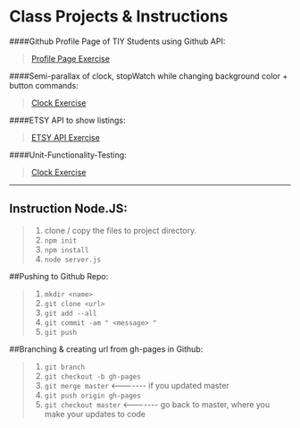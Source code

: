 Class Projects & Instructions
=============================

####Github Profile Page of TIY Students using Github API:

>[Profile Page Exercise](https://robdesousa.github.com/The-Iron-Yard-Experience/Profile_Page)

####Semi-parallax of clock, stopWatch while changing background color + button commands:
>[Clock Exercise](https://robdesousa.github.com/The-Iron-Yard-Experience/Clock_Bkgd)

####ETSY API to show listings:

>[ETSY API Exercise](http://tiy-api.herokuapp.com)

####Unit-Functionality-Testing:

>[Clock Exercise](https://robdesousa.github.com/The-Iron-Yard-Experience/TDD)


***

## Instruction Node.JS:
>1. clone / copy the files to project directory.
>2. `npm init`
>3. `npm install`
>4. `node server.js`


##Pushing to Github Repo:

>1. `mkdir <name>`
>2. `git clone <url>`
>3. `git add --all`
>4. `git commit -am " <message> "`
>5. `git push`


##Branching & creating url from gh-pages in Github:

>1. `git branch`
>2. `git checkout -b gh-pages`
>3. `git merge master` <------- if you updated master
>4. `git push origin gh-pages`
>5. `git checkout master` <------- go back to master, where you make your updates to code
